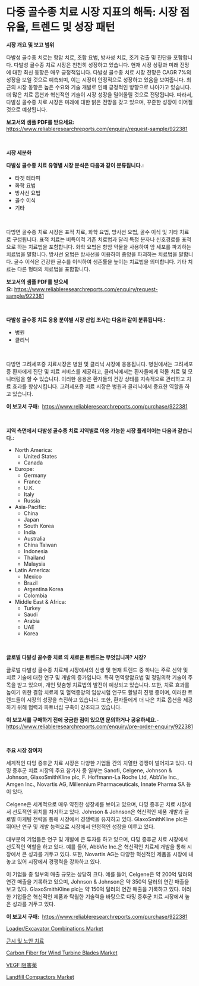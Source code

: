 <p><h1>다중 골수종 치료 시장 지표의 해독: 시장 점유율, 트렌드 및 성장 패턴</h1></p><p><strong>시장 개요 및 보고 범위</strong></p>
<p><p>다발성 골수종 치료는 항암 치료, 조합 요법, 방사성 치료, 조기 검출 및 진단을 포함합니다. 다발성 골수종 치료 시장은 천천히 성장하고 있습니다. 현재 시장 상황과 미래 전망에 대한 최신 동향은 매우 긍정적입니다. 다발성 골수종 치료 시장 전망은 CAGR 7%의 성장을 보일 것으로 예측되며, 이는 시장이 안정적으로 성장하고 있음을 보여줍니다. 최근의 시장 동향은 높은 수요와 기술 개발로 인해 긍정적인 방향으로 나아가고 있습니다. 더 많은 치료 옵션과 혁신적인 기술이 시장 성장을 밀어올릴 것으로 전망됩니다. 따라서, 다발성 골수종 치료 시장은 미래에 대한 밝은 전망을 갖고 있으며, 꾸준한 성장이 이어질 것으로 예상됩니다.</p></p>
<p><strong>보고서의 샘플 PDF를 받으세요:</strong> <a href="https://www.reliableresearchreports.com/enquiry/request-sample/922381">https://www.reliableresearchreports.com/enquiry/request-sample/922381</a></p>
<p>&nbsp;</p>
<p><strong>시장 세분화</strong></p>
<p><strong>다발성 골수종 치료 유형별 시장 분석은 다음과 같이 분류됩니다.:</strong></p>
<p><ul><li>타겟 테라피</li><li>화학 요법</li><li>방사선 요법</li><li>골수 이식</li><li>기타</li></ul></p>
<p>&nbsp;</p>
<p><p>다방면 골수종 치료 시장은 표적 치료, 화학 요법, 방사선 요법, 골수 이식 및 기타 치료로 구성됩니다. 표적 치료는 비특이적 기존 치료법과 달리 특정 분자나 신호경로를 표적으로 하는 치료법을 포함합니다. 화학 요법은 항암 약물을 사용하여 암 세포를 파괴하는 치료법을 말합니다. 방사선 요법은 방사선을 이용하여 종양을 파괴하는 치료법을 말합니다. 골수 이식은 건강한 골수를 이식하여 생존률을 높이는 치료법을 의미합니다. 기타 치료는 다른 형태의 치료법을 포함합니다.</p></p>
<p><strong>보고서의 샘플 PDF를 받으세요:</strong>&nbsp;<a href="https://www.reliableresearchreports.com/enquiry/request-sample/922381">https://www.reliableresearchreports.com/enquiry/request-sample/922381</a></p>
<p>&nbsp;</p>
<p><strong> 다발성 골수종 치료 응용 분야별 시장 산업 조사는 다음과 같이 분류됩니다.:</strong></p>
<p><ul><li>병원</li><li>클리닉</li></ul></p>
<p>&nbsp;</p>
<p><p>다방면 고려세포증 치료시장은 병원 및 클리닉 시장에 응용됩니다. 병원에서는 고려세포증 환자에게 진단 및 치료 서비스를 제공하고, 클리닉에서는 환자들에게 약물 치료 및 모니터링을 할 수 있습니다. 이러한 응용은 환자들의 건강 상태를 지속적으로 관리하고 치료 효과를 향상시킵니다. 고려세포증 치료 시장은 병원과 클리닉에서 중요한 역할을 하고 있습니다.</p></p>
<p><strong>이 보고서 구매:</strong>&nbsp; <a href="https://www.reliableresearchreports.com/purchase/922381">https://www.reliableresearchreports.com/purchase/922381</a></p>
<p>&nbsp;</p>
<p><strong>지역 측면에서 다발성 골수종 치료 지역별로 이용 가능한 시장 플레이어는 다음과 같습니다.:</strong></p>
<p><ul>
    <li>
        North America:
        <ul>
            <li>United States</li>
            <li>Canada</li>
        </ul>
    </li>
    <li>
        Europe:
        <ul>
            <li>Germany</li>
            <li>France</li>
            <li>U.K.</li>
            <li>Italy</li>
            <li>Russia</li>
        </ul>
    </li>
    <li>
        Asia-Pacific:
        <ul>
            <li>China</li>
            <li>Japan</li>
            <li>South Korea</li>
            <li>India</li>
            <li>Australia</li>
            <li>China Taiwan</li>
            <li>Indonesia</li>
            <li>Thailand</li>
            <li>Malaysia</li>
        </ul>
    </li>
    <li>
        Latin America:
        <ul>
            <li>Mexico</li>
            <li>Brazil</li>
            <li>Argentina Korea</li>
            <li>Colombia</li>
        </ul>
    </li>
    <li>
        Middle East & Africa:
        <ul>
            <li>Turkey</li>
            <li>Saudi</li>
            <li>Arabia</li>
            <li>UAE</li>
            <li>Korea</li>
        </ul>
    </li>
    </ul></p>
<p>&nbsp;</p>
<p><strong>글로벌 다발성 골수종 치료 의 새로운 트렌드는 무엇입니까? 시장?</strong></p>
<p><p>글로벌 다발성 골수종 치료제 시장에서의 신생 및 현재 트렌드 중 하나는 주로 신약 및 치료 기술에 대한 연구 및 개발의 증가입니다. 특히 면역항암요법 및 정밀의학 기술이 주목을 받고 있으며, 개인 맞춤형 치료법의 발전이 예상되고 있습니다. 또한, 치료 효과를 높이기 위한 결합 치료제 및 혈액종양의 임상시험 연구도 활발히 진행 중이며, 이러한 트렌드들이 시장의 성장을 촉진하고 있습니다. 또한, 환자들에게 더 나은 치료 옵션을 제공하기 위해 협력과 파트너십 구축이 강조되고 있습니다.</p></p>
<p><strong>이 보고서를 구매하기 전에 궁금한 점이 있으면 문의하거나 공유하세요.</strong>- <a href="https://www.reliableresearchreports.com/enquiry/pre-order-enquiry/922381">https://www.reliableresearchreports.com/enquiry/pre-order-enquiry/922381</a></p>
<p>&nbsp;</p>
<p><strong>주요 시장 참여자</strong></p>
<p><p>세계적인 다밍 증후군 치료 시장은 다양한 기업들 간의 치열한 경쟁이 벌어지고 있다. 다밍 증후군 치료 시장의 주요 참가자 중 일부는 Sanofi, Celgene, Johnson & Johnson, GlaxoSmithKline plc, F. Hoffmann-La Roche Ltd, AbbVie Inc., Amgen Inc., Novartis AG, Millennium Pharmaceuticals, Innate Pharma SA 등이 있다.</p><p>Celgene은 세계적으로 매우 약진한 성장세를 보이고 있으며, 다밍 증후군 치료 시장에서 선도적인 위치를 차지하고 있다. Johnson & Johnson은 혁신적인 제품 개발과 글로벌 마케팅 전략을 통해 시장에서 경쟁력을 유지하고 있다. GlaxoSmithKline plc은 뛰어난 연구 및 개발 능력으로 시장에서 안정적인 성장을 이루고 있다.</p><p>대부분의 기업들은 연구 및 개발에 큰 투자를 하고 있으며, 다밍 증후군 치료 시장에서 선도적인 역할을 하고 있다. 예를 들어, AbbVie Inc.은 혁신적인 치료제 개발을 통해 시장에서 큰 성과를 거두고 있다. 또한, Novartis AG는 다양한 혁신적인 제품을 시장에 내놓고 있어 시장에서 경쟁력을 강화하고 있다.</p><p>이 기업들 중 일부의 매출 규모는 상당히 크다. 예를 들어, Celgene은 약 200억 달러의 연간 매출을 기록하고 있으며, Johnson & Johnson은 약 350억 달러의 연간 매출을 보고 있다. GlaxoSmithKline plc는 약 150억 달러의 연간 매출을 기록하고 있다. 이러한 기업들은 혁신적인 제품과 탁월한 기술력을 바탕으로 다밍 증후군 치료 시장에서 높은 성과를 거두고 있다.</p></p>
<p><strong>이 보고서 구매:</strong>&nbsp;&nbsp;<a href="https://www.reliableresearchreports.com/purchase/922381">https://www.reliableresearchreports.com/purchase/922381</a></p>
<p><p><a href="https://github.com/indrystar/Market-Research-Report-List-2/blob/main/loaderexcavator-combinations-market.md">Loader/Excavator Combinations Market</a></p><p><a href="https://github.com/laholand/Market-Research-Report-List-2/blob/main/1134410182511.md">근시 및 노안 치료</a></p><p><a href="https://issuu.com/reportprime-2/docs/carbon-fiber-for-wind-turbine-blades-market-size-2">Carbon Fiber for Wind Turbine Blades Market</a></p><p><a href="https://github.com/mohamedbakry57/Market-Research-Report-List-2/blob/main/9631827182515.md">VEGF 阻害薬</a></p><p><a href="https://github.com/AKSHATREPORTPRIME/Market-Research-Report-List-3/blob/main/landfill-compactors-market.md">Landfill Compactors Market</a></p></p>
